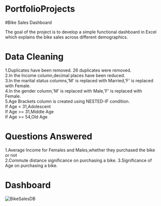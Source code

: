 # PortfolioProjects
#Bike Sales Dashboard

The goal of the project is to develop a simple functional dashboard in Excel which explains the bike sales across different demographics.

# Data Cleaning
1.Duplicates have been removed. 26 duplicates were removed.    
2.In the Income column,decimal places have been reduced.    
3.In the marital status columns,'M' is replaced with Married,'F' is replaced with Female.   
4.In the gender column,'M' is replaced with Male,'F' is replaced with Female.       
5.Age Brackets column is created using NESTED-IF condition.     
If Age < 31,Adolescent  
If Age >= 31,Middle Age     
If Age >= 54,Old Age

# Questions Answered
1.Average Income for Females and Males,whether they purchased the bike or not   
2.Commute distance significance on purchasing a bike.
3.Significance of Age on purchasing a bike.

# Dashboard 
![BikeSalesDB](https://user-images.githubusercontent.com/84526843/194960766-15133524-3e9f-40b0-bf24-576c4fe9ee12.png)

